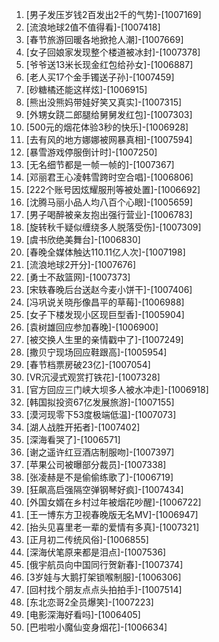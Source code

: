 
1. [男子发压岁钱2百发出2千的气势]-[1007169]
1. [流浪地球2值不值得看]-[1007418]
1. [春节旅游回暖各地掀抢人潮]-[1007669]
1. [女子回娘家发现整个楼道被冰封]-[1007378]
1. [爷爷送13米长现金红包给孙女]-[1006887]
1. [老人买17个金手镯送子孙]-[1007459]
1. [砂糖橘还能这样炫]-[1006915]
1. [熊出没熊妈带娃好笑又真实]-[1007315]
1. [外甥女跷二郎腿给舅舅发红包]-[1007303]
1. [500元的烟花体验3秒的快乐]-[1006928]
1. [去有风的地方娜娜被网暴真相]-[1007594]
1. [暴雪游戏停服倒计时]-[1007250]
1. [无名细节都是一帧一帧的]-[1007367]
1. [邓丽君王心凌韩雪跨时空合唱]-[1006806]
1. [222个账号因炫耀服刑等被处置]-[1006692]
1. [沈腾马丽小品人均八百个心眼]-[1005659]
1. [男子喝醉被亲友抱出强行营业]-[1006783]
1. [旋转秋千疑似缠绕多人脱落受伤]-[1007309]
1. [虞书欣绝美舞台]-[1006830]
1. [春晚全媒体触达110.11亿人次]-[1007198]
1. [流浪地球2开分]-[1007676]
1. [勇士不敌篮网]-[1007373]
1. [宋轶春晚后台送赵今麦小饼干]-[1007406]
1. [冯巩说关晓彤像昌平的草莓]-[1006988]
1. [女子下楼发现小区现巨型香]-[1005904]
1. [袁树雄回应参加春晚]-[1006900]
1. [被交换人生里的亲情戳中了]-[1007249]
1. [撒贝宁现场回应鞋跟高]-[1005954]
1. [春节档票房破23亿]-[1007054]
1. [VR沉浸式观赏打铁花]-[1007328]
1. [官方回应三门峡大坝多人被水冲走]-[1006918]
1. [韩国拟投资67亿发展旅游]-[1007155]
1. [漠河现零下53度极端低温]-[1007073]
1. [湖人战胜开拓者]-[1007402]
1. [深海看哭了]-[1006571]
1. [谢之遥许红豆酒店制服吻]-[1007397]
1. [苹果公司被曝部分裁员]-[1007338]
1. [张凌赫是不是偷偷练歌了]-[1006719]
1. [狂飙高启强隔空弹钢琴好疯]-[1007434]
1. [外国女婿在乡村过年被烟花吵醒]-[1006722]
1. [王一博东方卫视春晚版无名MV]-[1006947]
1. [抬头见喜里老一辈的爱情有多真]-[1007321]
1. [正月初二传统风俗]-[1006855]
1. [深海伏笔原来都是泪点]-[1007536]
1. [俄宇航员向中国同行贺新春]-[1007374]
1. [3岁娃与大鹅打架锁喉制服]-[1006306]
1. [回村找个朋友点点头拍拍手]-[1007514]
1. [东北恋哥2全员爆笑]-[1007223]
1. [电影深海好看吗]-[1006405]
1. [巴啦啦小魔仙变身烟花]-[1006634]